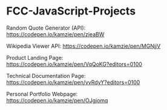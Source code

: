 # FCC-JavaScript-Projects

Random Quote Generator (API):   
https://codepen.io/kamzie/pen/zjeaBW

Wikipedia Viewer API:
https://codepen.io/kamzie/pen/MGNjjV

Product Landing Page:   
https://codepen.io/kamzie/pen/VqQoKG?editors=0100

Technical Documentation Page:   
https://codepen.io/kamzie/pen/vvRdyY?editors=0100

Personal Portfolio Webpage:   
https://codepen.io/kamzie/pen/OJgjomq

